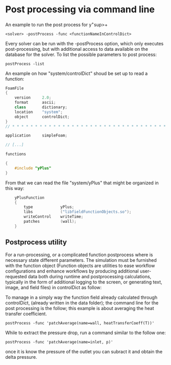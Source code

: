 # Post processing via command line

An example to run the post process for y<sup>+</sup>sup>+</sup>

```console
<solver> -postProcess -func <functionNameInControlDict>
```
Every solver can be run with the -postProcess option, which only
executes post-processing, but with additional access to data available
on the database for the solver. To list the possible parameters to post
process:

```console
postProcess -list
```
An example on how "system/controlDict" shoud be set up to read a function:

```c++
FoamFile
{
    version     2.0;
    format      ascii;
    class       dictionary;
    location    "system";
    object      controlDict;
}
// * * * * * * * * * * * * * * * * * * * * * * * * * * * * * * * * * * * * * //

application     simpleFoam;

// [...]

functions

{
    #include "yPlus"
}
```
From that we can read the file "system/yPlus" that might be organized in this way:

```c++
    yPlusFunction
    {
        type            yPlus;
        libs            ("libfieldFunctionObjects.so");
        writeControl    writeTime;
        patches         (wall);
    }
```


## Postprocess utility
For a run-processing, or a complicated function postprocess where is
necessary state different parameters. The simulation must be furnished
with the function object (Function objects are utilities to ease
workflow configurations and enhance workflows by producing additional
user-requested data both during runtime and postprocessing calculations,
typically in the form of additional logging to the screen, or generating
text, image, and field files) in controlDict as follow:

To manage in a simply way the function field already calculated through
controlDict, (already written in the data folder); the command line for
the post processing is the follow; this example is about averaging the
heat transfer coefficient.

```console
postProcess -func 'patchAverage(name=wall, heatTransferCoeff(T))'
```

While to extract the pressure drop, run a command similar to the follow one:
```console
postProcess -func 'patchAverage(name=inlet, p)'
```
 once it is know the pressure of the outlet you can subract it and obtain the delta pressure.
<!--  Script to show the footer   -->
<html>
<script
    src="https://code.jquery.com/jquery-3.3.1.js"
    integrity="sha256-2Kok7MbOyxpgUVvAk/HJ2jigOSYS2auK4Pfzbm7uH60="
    crossorigin="anonymous">
</script>
<script>
$(function(){
  $("#footer").load("../footers/footer_first_level_depth.html");
});
</script>
<body>
<div id="footer"></div>
</body>
</html>
